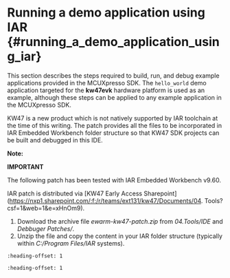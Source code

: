 # Running a demo application using IAR {#running_a_demo_application_using_iar}

This section describes the steps required to build, run, and debug example applications provided in the MCUXpresso SDK. The `hello_world` demo application targeted for the **kw47evk** hardware platform is used as an example, although these steps can be applied to any example application in the MCUXpresso SDK.

KW47 is a new product which is not natively supported by IAR toolchain at the time of this writing. The patch provides all the files to be incorporated in IAR Embedded Workbench folder structure so that KW47 SDK projects can be built and debugged in this IDE.

**Note:**

**IMPORTANT**

The following patch has been tested with IAR Embedded Workbench v9.60.

IAR patch is distributed via [KW47 Early Access Sharepoint](https://nxp1.sharepoint.com/:f:/r/teams/ext131/kw47/Documents/04. Tools?csf=1&web=1&e=xHnOm9).

1.  Download the archive file *ewarm-kw47-patch.zip* from *04.Tools/IDE* and *Debbuger Patches/*.
2.  Unzip the file and copy the content in your IAR folder structure \(typically within *C:/Program Files/IAR* systems\).


```{include} ../topics/iar_building_an_example_application.md
:heading-offset: 1
```

```{include} ../topics/iar_running_an_example_application.md
:heading-offset: 1
```

